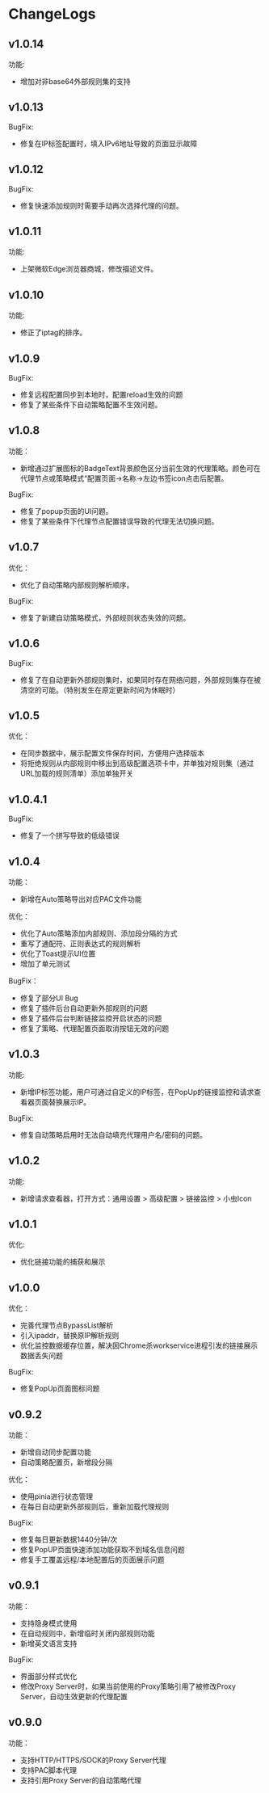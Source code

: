 # ChangeLogs

## v1.0.14

功能:

- 增加对非base64外部规则集的支持

## v1.0.13

BugFix:

- 修复在IP标签配置时，填入IPv6地址导致的页面显示故障

## v1.0.12

BugFix:

- 修复快速添加规则时需要手动再次选择代理的问题。

## v1.0.11

功能:

- 上架微软Edge浏览器商城，修改描述文件。

## v1.0.10

功能:

- 修正了iptag的排序。

## v1.0.9

BugFix:

- 修复远程配置同步到本地时，配置reload生效的问题
- 修复了某些条件下自动策略配置不生效问题。

## v1.0.8

功能：

- 新增通过扩展图标的BadgeText背景颜色区分当前生效的代理策略。颜色可在代理节点或策略模式“配置页面->名称->左边书签icon点击后配置。

BugFix:

- 修复了popup页面的UI问题。
- 修复了某些条件下代理节点配置错误导致的代理无法切换问题。

## v1.0.7

优化：

- 优化了自动策略内部规则解析顺序。

BugFix:

- 修复了新建自动策略模式，外部规则状态失效的问题。

## v1.0.6

BugFix:

- 修复了在自动更新外部规则集时，如果同时存在网络问题，外部规则集存在被清空的可能。（特别发生在原定更新时间为休眠时）

## v1.0.5

优化：

- 在同步数据中，展示配置文件保存时间，方便用户选择版本
- 将拒绝规则从内部规则中移出到高级配置选项卡中，并单独对规则集（通过URL加载的规则清单）添加单独开关

## v1.0.4.1

BugFix:

- 修复了一个拼写导致的低级错误

## v1.0.4

功能：

- 新增在Auto策略导出对应PAC文件功能

优化：

- 优化了Auto策略添加内部规则、添加段分隔的方式
- 重写了通配符、正则表达式的规则解析
- 优化了Toast提示UI位置
- 增加了单元测试

BugFix：

- 修复了部分UI Bug
- 修复了插件后台自动更新外部规则的问题
- 修复了插件后台判断链接监控开启状态的问题
- 修复了策略、代理配置页面取消按钮无效的问题

## v1.0.3

功能:

- 新增IP标签功能，用户可通过自定义的IP标签，在PopUp的链接监控和请求查看器页面替换展示IP。

BugFix:

- 修复自动策略启用时无法自动填充代理用户名/密码的问题。

## v1.0.2

功能:

- 新增请求查看器，打开方式：通用设置 > 高级配置 > 链接监控 > 小虫Icon

## v1.0.1

优化:

- 优化链接功能的捕获和展示

## v1.0.0

优化：

- 完善代理节点BypassList解析
- 引入ipaddr，替换原IP解析规则
- 优化监控数据缓存位置，解决因Chrome杀workservice进程引发的链接展示数据丢失问题

BugFix:

- 修复PopUp页面图标问题

## v0.9.2

功能：

- 新增自动同步配置功能
- 自动策略配置页，新增段分隔

优化：

- 使用pinia进行状态管理
- 在每日自动更新外部规则后，重新加载代理规则

BugFix:

- 修复每日更新数据1440分钟/次
- 修复PopUP页面快速添加功能获取不到域名信息问题
- 修复手工覆盖远程/本地配置后的页面展示问题

## v0.9.1

功能：

- 支持隐身模式使用
- 在自动规则中，新增临时关闭内部规则功能
- 新增英文语言支持

BugFix:

- 界面部分样式优化
- 修改Proxy Server时，如果当前使用的Proxy策略引用了被修改Proxy Server，自动生效更新的代理配置

## v0.9.0

功能：

- 支持HTTP/HTTPS/SOCK的Proxy Server代理
- 支持PAC脚本代理
- 支持引用Proxy Server的自动策略代理
